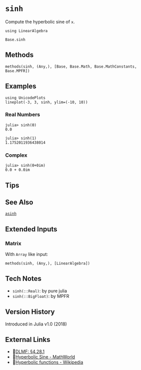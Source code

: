 # `sinh`

Compute the hyperbolic sine of `x`.

```@setup repl_only
using LinearAlgebra
```
```@docs
Base.sinh
```


## Methods

```@repl
methods(sinh, (Any,), [Base, Base.Math, Base.MathConstants, Base.MPFR])
```


## Examples

```@repl
using UnicodePlots
lineplot(-3, 3, sinh, ylim=(-10, 10))
```

### Real Numbers
```jldoctest
julia> sinh(0)
0.0

julia> sinh(1)
1.1752011936438014
```

### Complex
```jldoctest
julia> sinh(0+0im)
0.0 + 0.0im
```

## Tips


## See Also

[`asinh`](@ref)


## Extended Inputs

### Matrix
With `Array` like input:
```@repl repl_only
methods(sinh, (Any,), [LinearAlgebra])
```


## Tech Notes

- `sinh(::Real)`: by pure julia
- `sinh(::BigFloat)`: by MPFR


## Version History

Introduced in Julia v1.0 (2018)


## External Links
- 🔗[DLMF: §4.28.1](https://dlmf.nist.gov/4.28#E1)
- 🔗[Hyperbolic Sine - MathWorld](https://mathworld.wolfram.com/HyperbolicSine.html)
- 🔗[Hyperbolic functions - Wikipedia](https://en.wikipedia.org/wiki/Hyperbolic_functions)

